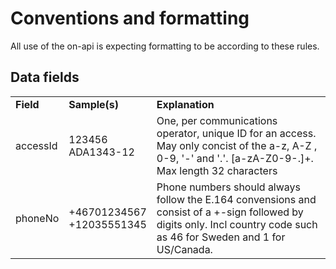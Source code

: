 # Conventions and formatting

All use of the on-api is expecting formatting to be according to these rules.

## Data fields
<table>
  <tbody>
  <tr>
    <td><strong>Field</stong></td>
    <td><strong>Sample(s)</stong></td>
    <td><strong>Explanation</stong></td>
  </tr>
  <tr>
    <td>accessId</td>
    <td>123456<br>ADA1343-12</td>
    <td>One, per communications operator, unique ID for an access.<br> May only concist of the a-z, A-Z , 0-9, '-' and '.'. [a-zA-Z0-9-.]+. Max length 32 characters</td>
  </tr>
  <tr>
    <td>phoneNo</td>
    <td>+46701234567<br>+12035551345</td>
    <td>Phone numbers should always follow the E.164 convensions and consist of a +-sign followed by digits only. Incl country code such as 46 for Sweden and 1 for US/Canada.</td>
  </tr>
  </tbody>
</table>
